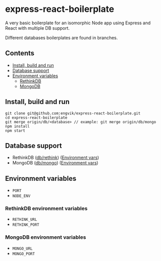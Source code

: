 # express-react-boilerplate
A very basic boilerplate for an isomorphic Node app using Express and React with multiple DB support.

Different databases boilerplates are found in branches.

## Contents
* [Install, build and run](https://github.com/engvik/express-react-boilerplate#install-build-and-run)
* [Database support](https://github.com/engvik/express-react-boilerplate#database-support)
* [Environment variables](https://github.com/engvik/express-react-boilerplate#environment-variables)
  * [RethinkDB](https://github.com/engvik/express-react-boilerplate#rethinkdb-environment-variables)
  * [MongoDB](https://github.com/engvik/express-react-boilerplate#mongodb-environment-variables)

## Install, build and run

    git clone git@github.com:engvik/express-react-boilerplate.git
    cd express-react-boilerplate
    git merge origin/db/<database> // example: git merge origin/db/mongo
    npm install
    npm start
    
## Database support
* RethinkDB ([db/rethink](https://github.com/engvik/express-react-boilerplate/tree/db/rethink)) ([Environment vars](https://github.com/engvik/express-react-boilerplate#rethinkdb-environment-variables))
* MongoDB ([db/mongo](https://github.com/engvik/express-react-boilerplate/tree/db/mongo)) ([Environment vars](https://github.com/engvik/express-react-boilerplate#mongodb-environment-variables))

## Environment variables
* `PORT`
* `NODE_ENV`

### RethinkDB environment variables
* `RETHINK_URL`
* `RETHINK_PORT`

### MongoDB environment variables
* `MONGO_URL`
* `MONGO_PORT`
